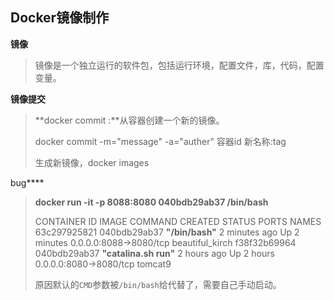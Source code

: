 ## Docker镜像制作

**镜像**   

> 镜像是一个独立运行的软件包，包括运行环境，配置文件，库，代码，配置变量。

**镜像提交** 

> **docker commit :**从容器创建一个新的镜像。
>
> docker commit -m="message" -a="auther"  容器id  新名称:tag
>
> 生成新镜像，docker images

bug****

> **docker run -it  -p 8088:8080 040bdb29ab37 /bin/bash**   
>
> CONTAINER ID   IMAGE          COMMAND                  CREATED         STATUS         PORTS                                            NAMES
> 63c297925821   040bdb29ab37   **"/bin/bash"**              2 minutes ago   Up 2 minutes   0.0.0.0:8088->8080/tcp                           beautiful_kirch
> f38f32b69964   040bdb29ab37   **"catalina.sh run"**        2 hours ago     Up 2 hours     0.0.0.0:8080->8080/tcp                           tomcat9
>
> 原因默认的`CMD`参数被`/bin/bash`给代替了，需要自己手动启动。